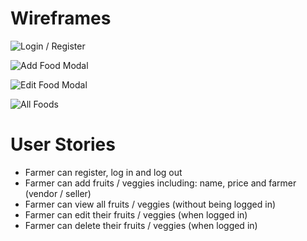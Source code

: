 # Wireframes
![Login / Register](https://i.imgur.com/ECaKN7J.jpg)

![Add Food Modal](https://i.imgur.com/48ElHQA.jpg)

![Edit Food Modal](https://i.imgur.com/17o9IKO.jpg)

![All Foods](https://i.imgur.com/nWzh0Ry.jpg?1)



# User Stories
- Farmer can register, log in and log out
- Farmer can add fruits / veggies including: name, price and farmer (vendor / seller)
- Farmer can view all fruits / veggies (without being logged in)
- Farmer can edit their fruits / veggies (when logged in)
- Farmer can delete their fruits / veggies (when logged in)